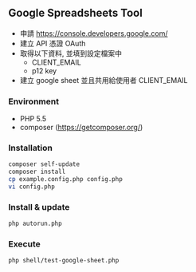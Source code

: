 ## Google Spreadsheets Tool
- 申請 https://console.developers.google.com/
- 建立 API 憑證 OAuth
- 取得以下資料, 並填到設定檔案中
    - CLIENT_EMAIL
    - p12 key
- 建立 google sheet 並且共用給使用者 CLIENT_EMAIL

### Environment
- PHP 5.5
- composer (https://getcomposer.org/)

### Installation
```sh
composer self-update
composer install
cp example.config.php config.php
vi config.php
```

### Install & update
```sh
php autorun.php
```

### Execute
```sh
php shell/test-google-sheet.php
```